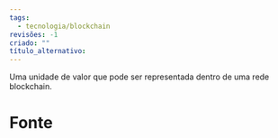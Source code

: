 ```yaml
---
tags:
  - tecnologia/blockchain
revisões: -1
criado: ""
título_alternativo:
---
```

Uma unidade de valor que pode ser representada dentro de uma rede blockchain.
# Fonte

